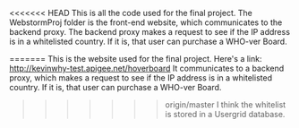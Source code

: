<<<<<<< HEAD
This is all the code used for the final project.
The WebstormProj folder is the front-end website, which communicates to the backend proxy.
The backend proxy makes a request to see if the IP address is in a whitelisted country.
	If it is, that user can purchase a WHO-ver Board.

=======
This is the website used for the final project.
	Here's a link: http://kevinwhy-test.apigee.net/hoverboard
It communicates to a backend proxy, which makes a request to see if the IP address is in a whitelisted country.
	If it is, that user can purchase a WHO-ver Board.

>>>>>>> origin/master
I think the whitelist is stored in a Usergrid database.